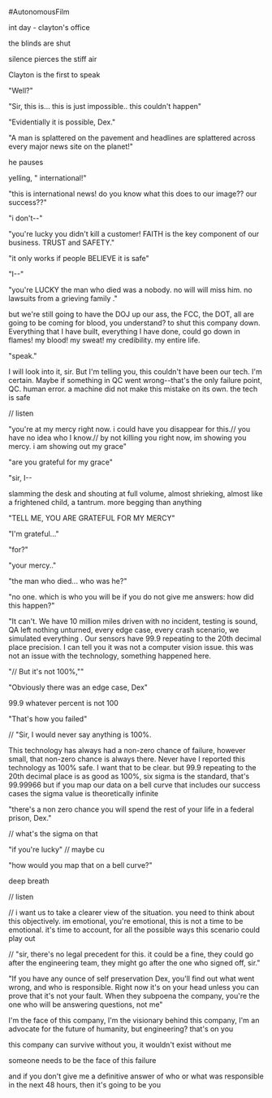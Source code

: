 \#AutonomousFilm

int day - clayton's office

the blinds are shut

silence pierces the stiff air

Clayton is the first to speak

"Well?"

"Sir, this is... this is just impossible.. this couldn't happen"

"Evidentially it is possible, Dex."

"A man is splattered on the pavement and headlines are splattered across every major news site on the planet!"

he pauses

yelling, " international!"

"this is international news! do you know what this does to our image?? our success??"

"i don't--"

"you're lucky you didn't kill a customer! FAITH is the key component of our business. TRUST and SAFETY."

"it only works if people BELIEVE it is safe"

"I--"

"you're LUCKY the man who died was a nobody. no will will miss him. no lawsuits from a grieving family ."

but we're still going to have the DOJ up our ass, the FCC, the DOT, all are going to be coming for blood, you understand? to shut this company down. Everything that I have built, everything I have done, could go down in flames! my blood! my sweat! my credibility. my entire life.

"speak."

I will look into it, sir. But I'm telling you, this couldn't have been our tech. I'm certain. Maybe if something in QC went wrong--that's the only failure point, QC. human error. a machine did not make this mistake on its own. the tech is safe

// listen

"you're at my mercy right now. i could have you disappear for this.// you have no idea who I know.// by not killing you right now, im showing you mercy. i am showing out my grace"

"are you grateful for my grace"

"sir, I--

slamming the desk and shouting at full volume, almost shrieking, almost like a frightened child, a tantrum. more begging than anything

"TELL ME, YOU ARE GRATEFUL FOR MY MERCY"

"I'm grateful..."

"for?"

"your mercy.."

"the man who died... who was he?"

"no one. which is who you will be if you do not give me answers: how did this happen?"

"It can't. We have 10 million miles driven with no incident, testing is sound, QA left nothing unturned, every edge case, every crash scenario, we simulated everything . Our sensors have 99.9 repeating to the 20th decimal place precision. I can tell you it was not a computer vision issue. this was not an issue with the technology, something happened here.

"// But it's not 100%,""

"Obviously there was an edge case, Dex"

99.9 whatever percent is not 100

"That's how you failed"

// "Sir, I would never say anything is 100%.

This technology has always had a non-zero chance of failure, however small, that non-zero chance is always there. Never have I reported this technology as 100% safe. I want that to be clear. but 99.9 repeating to the 20th decimal place is as good as 100%, six sigma is the standard, that's 99.99966 but if you map our data on a bell curve that includes our success cases the sigma value is theoretically infinite

"there's a non zero chance you will spend the rest of your life in a federal prison, Dex."

// what's the sigma on that

"if you're lucky" // maybe cu

"how would you map that on a bell curve?"

deep breath

// listen

// i want us to take a clearer view of the situation. you need to think about this objectively. im emotional, you're emotional, this is not a time to be emotional. it's time to account, for all the possible ways this scenario could play out

// "sir, there's no legal precedent for this. it could be a fine, they could go after the engineering team, they might go after the one who signed off, sir."

"If you have any ounce of self preservation Dex, you'll find out what went wrong, and who is responsible. Right now it's on your head unless you can prove that it's not your fault. When they subpoena the company, you're the one who will be answering questions, not me"

I'm the face of this company, I'm the visionary behind this company, I'm an advocate for the future of humanity, but engineering? that's on you

this company can survive without you, it wouldn't exist without me

someone needs to be the face of this failure

and if you don't give me a definitive answer of who or what was responsible in the next 48 hours, then it's going to be you